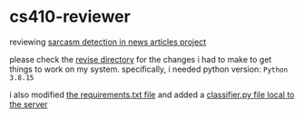 # cs410-reviewer

reviewing [sarcasm detection in news articles project](https://github.com/GBLUIUC/CS410-Course-Project)

please check the [revise directory](./revise/) for the changes i had to make to get things to work on my system.
specifically, i needed python version: `Python 3.8.15`

i also modified [the requirements.txt file](./revise/src/requirements.txt) and added a [classifier.py file local to the server](./revise/src/classifier.py)
